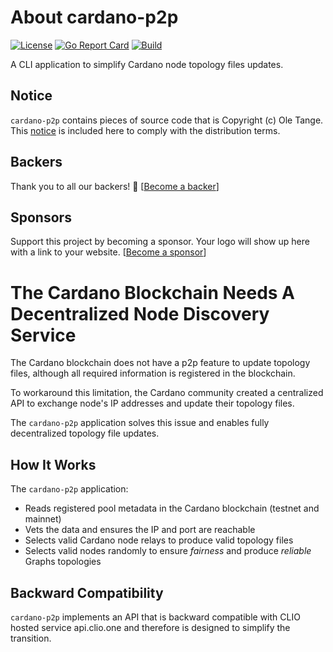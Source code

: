 # About cardano-p2p

[![License](https://img.shields.io/badge/License-Apache%202.0-blue.svg)](https://opensource.org/licenses/Apache-2.0)
[![Go Report Card](https://goreportcard.com/badge/github.com/regel/cardano-p2p)](https://goreportcard.com/report/github.com/regel/cardano-p2p)
[![Build](https://github.com/regel/cardano-p2p/actions/workflows/build.yaml/badge.svg)](https://github.com/regel/cardano-p2p/actions/workflows/build.yaml)

A CLI application to simplify Cardano node topology files updates.

## Notice

`cardano-p2p` contains pieces of source code that is Copyright (c) Ole Tange. This [notice](./CITATION) is included here to comply with the distribution terms.

## Backers

Thank you to all our backers! 🙏 [[Become a backer](https://github.com/sponsors/regel)]

## Sponsors

Support this project by becoming a sponsor. Your logo will show up here with a
link to your website. [[Become a sponsor](https://github.com/sponsors/regel)]

# The Cardano Blockchain Needs A Decentralized Node Discovery Service

The Cardano blockchain does not have a p2p feature to update topology files,
although all required information is registered in the blockchain.

To workaround this limitation, the Cardano community created a centralized API to
exchange node's IP addresses and update their topology files.

The `cardano-p2p` application solves this issue and enables fully decentralized
topology file updates.

## How It Works

The `cardano-p2p` application:
* Reads registered pool metadata in the Cardano blockchain (testnet and mainnet)
* Vets the data and ensures the IP and port are reachable
* Selects valid Cardano node relays to produce valid topology files
* Selects valid nodes randomly to ensure *fairness* and produce *reliable* Graphs topologies

## Backward Compatibility

`cardano-p2p` implements an API that is backward compatible with CLIO hosted service api.clio.one
and therefore is designed to simplify the transition.


